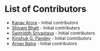 # List of Contributors

- [Kanav Arora](https://github.com/Kanav-Arora) - Initial contributors
- [Shivam Bhatt](https://github.com/Shivi2401) - Initial contributors
- [Samriddh Srivastava](https://github.com/samsri2909) - Initial contributors
- [Kinshuk G. Pandey](https://github.com/kingkgp25) - Initial contributors
- [Arnav Batra](https://github.com/batrarnav) - Initial contributors